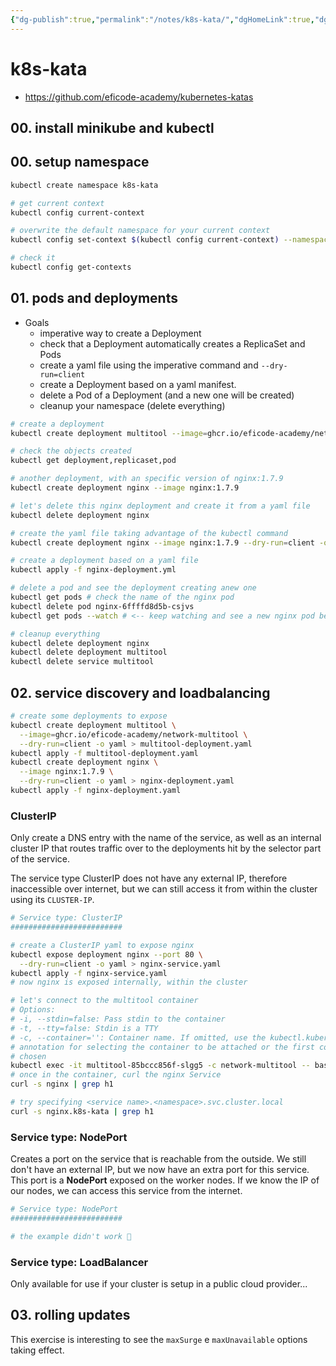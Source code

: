 ```yaml
---
{"dg-publish":true,"permalink":"/notes/k8s-kata/","dgHomeLink":true,"dgPassFrontmatter":false,"dgShowBacklinks":true,"dgShowLocalGraph":false}
---
```


# k8s-kata

-  <https://github.com/eficode-academy/kubernetes-katas>


## 00. install minikube and kubectl

## 00. setup namespace

```bash
kubectl create namespace k8s-kata

# get current context
kubectl config current-context

# overwrite the default namespace for your current context
kubectl config set-context $(kubectl config current-context) --namespace=k8s-kata

# check it
kubectl config get-contexts
```

## 01. pods and deployments

- Goals
    - imperative way to create a Deployment
    - check that a Deployment automatically creates a ReplicaSet and Pods
    - create a yaml file using the imperative command and `--dry-run=client`
    - create a Deployment based on a yaml manifest.
    - delete a Pod of a Deployment (and a new one will be created)
    - cleanup your namespace (delete everything)

```bash
# create a deployment
kubectl create deployment multitool --image=ghcr.io/eficode-academy/network-multitool

# check the objects created
kubectl get deployment,replicaset,pod

# another deployment, with an specific version of nginx:1.7.9
kubectl create deployment nginx --image nginx:1.7.9

# let's delete this nginx deployment and create it from a yaml file
kubectl delete deployment nginx

# create the yaml file taking advantage of the kubectl command
kubectl create deployment nginx --image nginx:1.7.9 --dry-run=client -o yaml > nginx-deployment.yml

# create a deployment based on a yaml file
kubectl apply -f nginx-deployment.yml

# delete a pod and see the deployment creating anew one
kubectl get pods # check the name of the nginx pod
kubectl delete pod nginx-6ffffd8d5b-csjvs
kubectl get pods --watch # <-- keep watching and see a new nginx pod being created

# cleanup everything
kubectl delete deployment nginx
kubectl delete deployment multitool
kubectl delete service multitool
```


## 02. service discovery and loadbalancing

```bash
# create some deployments to expose
kubectl create deployment multitool \
  --image=ghcr.io/eficode-academy/network-multitool \
  --dry-run=client -o yaml > multitool-deployment.yaml
kubectl apply -f multitool-deployment.yaml
kubectl create deployment nginx \
  --image nginx:1.7.9 \
  --dry-run=client -o yaml > nginx-deployment.yaml
kubectl apply -f nginx-deployment.yaml
```

### ClusterIP

Only create a DNS entry with the name of the service, as well as an internal cluster IP that routes traffic over to the deployments hit by the selector part of the service.

The service type ClusterIP does not have any external IP, therefore inaccessible over internet, but we can still access it from within the cluster using its `CLUSTER-IP`.

```bash
# Service type: ClusterIP
#########################

# create a ClusterIP yaml to expose nginx
kubectl expose deployment nginx --port 80 \
  --dry-run=client -o yaml > nginx-service.yaml
kubectl apply -f nginx-service.yaml
# now nginx is exposed internally, within the cluster

# let's connect to the multitool container
# Options:
# -i, --stdin=false: Pass stdin to the container
# -t, --tty=false: Stdin is a TTY
# -c, --container='': Container name. If omitted, use the kubectl.kubernetes.io/default-container
# annotation for selecting the container to be attached or the first container in the pod will be
# chosen
kubectl exec -it multitool-85bccc856f-slgg5 -c network-multitool -- bash
# once in the container, curl the nginx Service
curl -s nginx | grep h1

# try specifying <service name>.<namespace>.svc.cluster.local
curl -s nginx.k8s-kata | grep h1

```


### Service type: NodePort

Creates a port on the service that is reachable from the outside. We still don't have an external IP, but we now have an extra port for this service. This port is a **NodePort** exposed on the worker nodes. If we know the IP of our nodes, we can access this service from the internet.

```bash
# Service type: NodePort
#########################

# the example didn't work 🙁
```


### Service type: LoadBalancer

Only available for use if your cluster is setup in a public cloud provider...




## 03. rolling updates

This exercise is interesting to see the `maxSurge` e `maxUnavailable` options taking effect.

